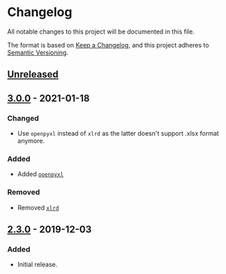 # Changelog
All notable changes to this project will be documented in this file.

The format is based on [Keep a Changelog](https://keepachangelog.com/en/1.0.0/),
and this project adheres to [Semantic Versioning](https://semver.org/spec/v2.0.0.html).

## [Unreleased]

## [3.0.0] - 2021-01-18
### Changed
- Use `openpyxl` instead of `xlrd` as the latter doesn't support .xlsx format anymore.

### Added
- Added [`openpyxl`](https://openpyxl.readthedocs.io/en/stable/changes.html)

### Removed
- Removed [`xlrd`](https://xlrd.readthedocs.io/en/latest/changes.html)

## [2.3.0] - 2019-12-03
### Added
- Initial release.

[Unreleased]: https://github.com/Colin-b/tesxcel/compare/v3.0.0...HEAD
[3.0.0]: https://github.com/Colin-b/tesxcel/compare/v2.3.0...v3.0.0
[2.3.0]: https://github.com/Colin-b/tesxcel/releases/tag/v2.3.0
